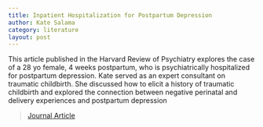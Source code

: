 ```yaml
---
title: Inpatient Hospitalization for Postpartum Depression
author: Kate Salama
category: literature
layout: post
---
```


This article published in the Harvard Review of Psychiatry explores the case of a 28 yo female, 4 weeks postpartum, who is psychiatrically hospitalized for postpartum depression. Kate served as an expert consultant on traumatic childbirth. She discussed how to elicit a history of traumatic childbirth and explored the connection between negative perinatal and delivery experiences and postpartum depression

> [Journal Article](/inpatient_ppd.pdf)